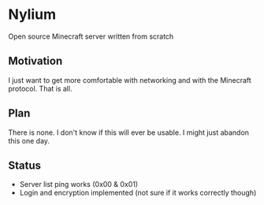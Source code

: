 # Nylium

Open source Minecraft server written from scratch

## Motivation

I just want to get more comfortable with networking and with the Minecraft protocol. That is all.

## Plan

There is none. I don't know if this will ever be usable. I might just abandon this one day.

## Status

- Server list ping works (0x00 & 0x01)
- Login and encryption implemented (not sure if it works correctly though)